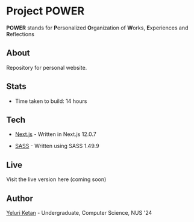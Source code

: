 # Project POWER

**POWER** stands for **P**ersonalized **O**rganization of **W**orks, **E**xperiences and **R**eflections

## About

Repository for personal website.

## Stats

- Time taken to build: 14 hours

## Tech

- [Next.js](https://nextjs.org/) - Written in Next.js 12.0.7

- [SASS](https://sass-lang.com/) - Written using SASS 1.49.9

## Live

Visit the live version here (coming soon)

## Author

[Yeluri Ketan](https://github.com/YeluriKetan) - Undergraduate, Computer Science, NUS '24

